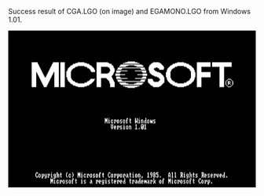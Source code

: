 Success result of CGA.LGO (on image) and EGAMONO.LGO from Windows 1.01.

![This is an image](https://github.com/osfree-project/WIN16/blob/master/win/Screenshot%20from%202022-09-11%2020-47-47.png)

